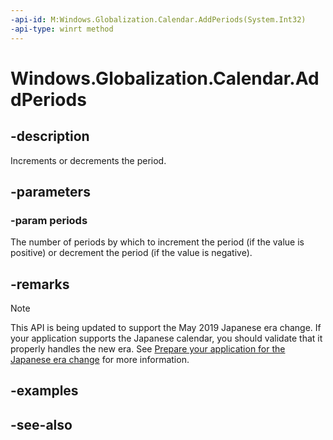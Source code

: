 ```yaml
---
-api-id: M:Windows.Globalization.Calendar.AddPeriods(System.Int32)
-api-type: winrt method
---
```


<!-- Method syntax
public void AddPeriods(System.Int32 periods)
-->

# Windows.Globalization.Calendar.AddPeriods

## -description
Increments or decrements the period.

## -parameters
### -param periods
The number of periods by which to increment the period (if the value is positive) or decrement the period (if the value is negative).

## -remarks

> [!NOTE]
> This API is being updated to support the May 2019 Japanese era change. If your application supports the Japanese calendar, you should validate that it properly handles the new era. See [Prepare your application for the Japanese era change](https://docs.microsoft.com/windows/uwp/design/globalizing/japanese-era-change) for more information.

## -examples

## -see-also
